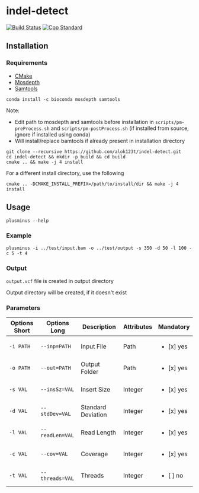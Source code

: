 # indel-detect

[![Build Status](https://travis-ci.com/alok123t/indel-detect.svg?token=4hAKK2irggAzvcM7yK4z&branch=master)](https://travis-ci.com/alok123t/indel-detect)
[![Cpp Standard](https://img.shields.io/badge/C%2B%2B-11-blue.svg)](https://en.wikipedia.org/wiki/C%2B%2B11)

## Installation
### Requirements
* [CMake](https://cmake.org/download/)
* [Mosdepth](https://github.com/brentp/mosdepth#installation)
* [Samtools](https://github.com/samtools/samtools#building-samtools)

```shell
conda install -c bioconda mosdepth samtools
```

Note: 
* Edit path to mosdepth and samtools before installation in `scripts/pm-preProcess.sh` and `scripts/pm-postProcess.sh` (if installed from source, ignore if installed using conda)
* Will install/replace bamtools if already present in installation directory

```shell
git clone --recursive https://github.com/alok123t/indel-detect.git
cd indel-detect && mkdir -p build && cd build
cmake .. && make -j 4 install
```
For a different install directory, use the following
```shell
cmake .. -DCMAKE_INSTALL_PREFIX=/path/to/install/dir && make -j 4 install
```

## Usage
```shell
plusminus --help
```

### Example
```shell
plusminus -i ../test/input.bam -o ../test/output -s 350 -d 50 -l 100 -c 5 -t 4
```

### Output
`output.vcf` file is created in output directory

Output directory will be created, if it doesn't exist

### Parameters
| Options Short | Options Long | Description | Attributes | Mandatory |
| --- | --- | --- | --- | --- |
| `-i PATH` | `--inp=PATH` | Input File | Path | <ul><li>[x] yes</li></ul> |
| `-o PATH` | `--out=PATH` | Output Folder | Path | <ul><li>[x] yes</li></ul> |
| `-s VAL` | `--insSz=VAL` | Insert Size | Integer | <ul><li>[x] yes</li></ul> |
| `-d VAL` | `--stdDev=VAL` | Standard Deviation | Integer | <ul><li>[x] yes</li></ul> |
| `-l VAL` | `--readLen=VAL` | Read Length | Integer | <ul><li>[x] yes</li></ul> |
| `-c VAL` | `--cov=VAL` | Coverage | Integer | <ul><li>[x] yes</li></ul> |
| `-t VAL` | `--threads=VAL` | Threads | Integer | <ul><li>[ ] no</li></ul> |
